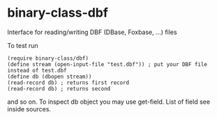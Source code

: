 binary-class-dbf
================

Interface for reading/writing DBF (DBase, Foxbase, ...) files

To test run

```racket
(require binary-class/dbf)
(define stream (open-input-file "test.dbf")) ; put your DBF file instead of test.dbf
(define db (dbopen stream))
(read-record db) ; returns first record
(read-record db) ; returns second
```

and so on. To inspect db object you may use get-field. List of field see inside sources.

